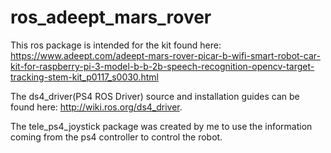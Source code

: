 # ros_adeept_mars_rover
This ros package is intended for the kit found here: https://www.adeept.com/adeept-mars-rover-picar-b-wifi-smart-robot-car-kit-for-raspberry-pi-3-model-b-b-2b-speech-recognition-opencv-target-tracking-stem-kit_p0117_s0030.html

The ds4_driver(PS4 ROS Driver) source and installation guides can be found here: http://wiki.ros.org/ds4_driver. 

The tele_ps4_joystick package was created by me to use the information coming from the ps4 controller to control the robot.
